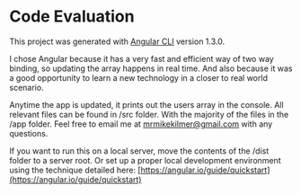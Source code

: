# Code Evaluation

This project was generated with [Angular CLI](https://github.com/angular/angular-cli) version 1.3.0.

I chose Angular because it has a very fast and efficient way of two way binding, so updating the array happens in real time. And also because it was a good opportunity to learn a new technology in a closer to real world scenario.

Anytime the app is updated, it prints out the users array in the console. All relevant files can be found in /src folder. With the majority of the files in the /app folder. Feel free to email me at mrmikekilmer@gmail.com with any questions.

If you want to run this on a local server, move the contents of the /dist folder to a server root. Or set up a proper local development environment using the technique detailed here: [https://angular.io/guide/quickstart](https://angular.io/guide/quickstart)
